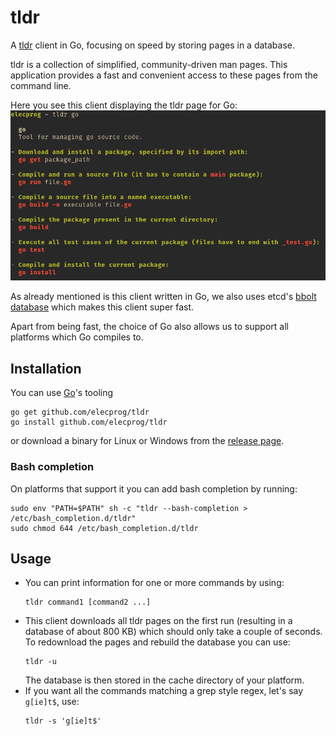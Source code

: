 tldr
====

A [tldr](https://github.com/tldr-pages/tldr) client in Go, focusing on speed by storing pages in a database.

tldr is a collection of simplified, community-driven man pages. This application provides a fast and convenient access to these pages from the command line.

Here you see this client displaying the tldr page for Go:
![screenshot](screenshot.png)

As already mentioned is this client written in Go, we also uses etcd's [bbolt database](https://github.com/etcd-io/bbolt) which makes this client super fast.

Apart from being fast, the choice of Go also allows us to support all platforms which Go compiles to.

## Installation
You can use [Go](https://golang.org/)'s tooling

```
go get github.com/elecprog/tldr
go install github.com/elecprog/tldr
```

or download a binary for Linux or Windows from the [release page](https://github.com/elecprog/tldr/releases/latest/).

### Bash completion
On platforms that support it you can add bash completion by running:

```
sudo env "PATH=$PATH" sh -c "tldr --bash-completion > /etc/bash_completion.d/tldr"
sudo chmod 644 /etc/bash_completion.d/tldr
```

## Usage
- You can print information for one or more commands by using:
  ```
  tldr command1 [command2 ...]
  ```
- This client downloads all tldr pages on the first run (resulting in a database of about 800&nbsp;KB) which should only take a couple of seconds. To redownload the pages and rebuild the database you can use:
  ```
  tldr -u
  ```
  The database is then stored in the cache directory of your platform.
- If you want all the commands matching a grep style regex, let's say `g[ie]t$`, use:
  ```
  tldr -s 'g[ie]t$'
  ```
